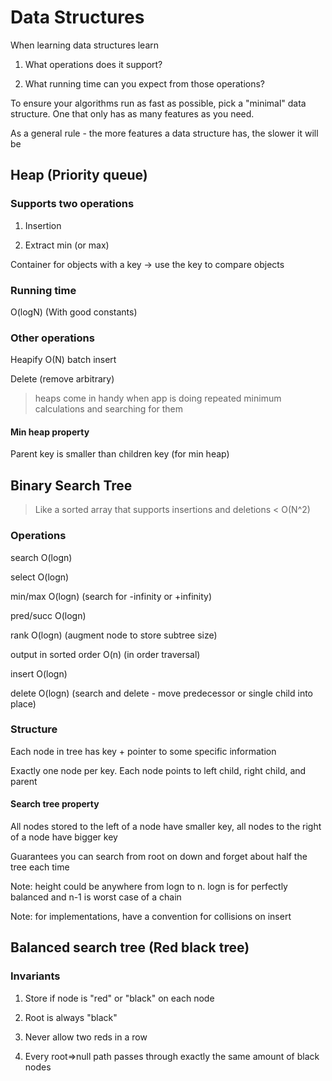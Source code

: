 # Data Structures

When learning data structures learn

1. What operations does it support?

2. What running time can you expect from those operations?

To ensure your algorithms run as fast as possible, pick a "minimal" data structure. One that only has as many features as you need.

As a general rule - the more features a data structure has, the slower it will be

## Heap (Priority queue)

### Supports two operations

1. Insertion

2. Extract min (or max)

Container for objects with a key -> use the key to compare objects

### Running time

O(logN) (With good constants)

### Other operations

Heapify O(N) batch insert

Delete (remove arbitrary)

> heaps come in handy when app is doing repeated minimum calculations and searching for them

#### Min heap property

Parent key is smaller than children key (for min heap)

## Binary Search Tree

> Like a sorted array that supports insertions and deletions < O(N^2)

### Operations

search O(logn)

select O(logn)

min/max O(logn) (search for -infinity or +infinity)

pred/succ O(logn)

rank O(logn) (augment node to store subtree size)

output in sorted order O(n) (in order traversal)

insert O(logn)

delete O(logn) (search and delete - move predecessor or single child into place)

### Structure

Each node in tree has key + pointer to some specific information

Exactly one node per key. Each node points to left child, right child, and parent

#### Search tree property

All nodes stored to the left of a node have smaller key, all nodes to the right of a node have bigger key

Guarantees you can search from root on down and forget about half the tree each time

Note: height could be anywhere from logn to n. logn is for perfectly balanced and n-1 is worst case of a chain

Note: for implementations, have a convention for collisions on insert

## Balanced search tree (Red black tree)

### Invariants

1. Store if node is "red" or "black" on each node

2. Root is always "black"

3. Never allow two reds in a row

4. Every root=>null path passes through exactly the same amount of black nodes

